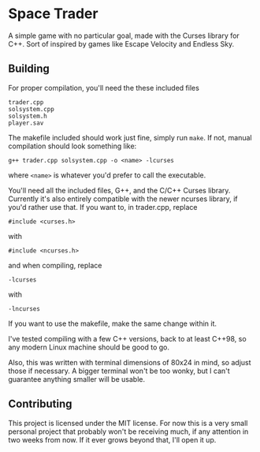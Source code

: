 # Space Trader
A simple game with no particular goal, made with the Curses library for C++.
Sort of inspired by games like Escape Velocity and Endless Sky.

## Building
For proper compilation, you'll need the these included files
```
trader.cpp
solsystem.cpp
solsystem.h
player.sav
```
The makefile included should work just fine, simply run ```make```.
If not, manual compilation should look something like:
```
g++ trader.cpp solsystem.cpp -o <name> -lcurses
```
where `<name>` is whatever you'd prefer to call the executable.

You'll need all the included files, G++, and the C/C++ Curses library.
Currently it's also entirely compatible with the newer ncurses library,
if you'd rather use that. If you want to, in trader.cpp, replace
```
#include <curses.h>
```
with
```
#include <ncurses.h>
```
and when compiling, replace
```
-lcurses
```
with
```
-lncurses
```
If you want to use the makefile, make the same change within it.

I've tested compiling with a few C++ versions, back to at least C++98,
so any modern Linux machine should be good to go.

Also, this was written with terminal dimensions of 80x24 in mind,
so adjust those if necessary. A bigger terminal won't be too wonky,
but I can't guarantee anything smaller will be usable.

## Contributing
This project is licensed under the MIT license. For now this is a very small personal project that probably won't be receiving much, if any attention in two weeks from now. If it ever grows beyond that, I'll open it up.
